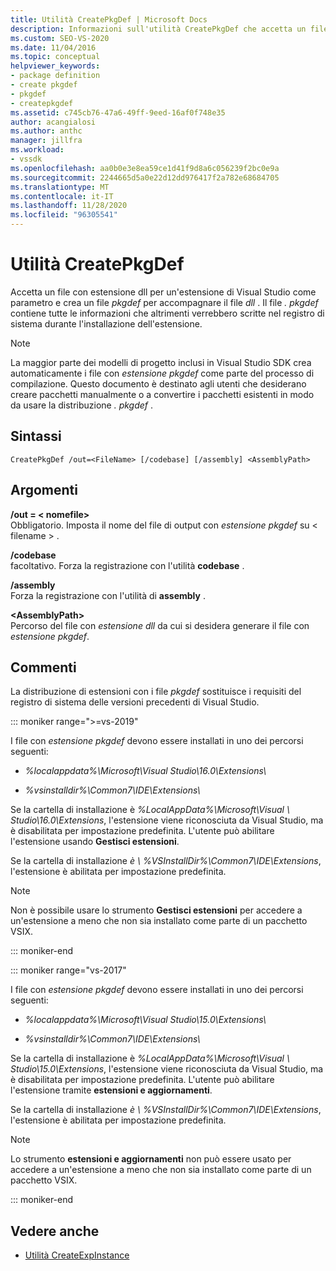 ```yaml
---
title: Utilità CreatePkgDef | Microsoft Docs
description: Informazioni sull'utilità CreatePkgDef che accetta un file dll per un'estensione di Visual Studio come parametro e crea un file con estensione pkgdef per accompagnare il file dll.
ms.custom: SEO-VS-2020
ms.date: 11/04/2016
ms.topic: conceptual
helpviewer_keywords:
- package definition
- create pkgdef
- pkgdef
- createpkgdef
ms.assetid: c745cb76-47a6-49ff-9eed-16af0f748e35
author: acangialosi
ms.author: anthc
manager: jillfra
ms.workload:
- vssdk
ms.openlocfilehash: aa0b0e3e8ea59ce1d41f9d8a6c056239f2bc0e9a
ms.sourcegitcommit: 2244665d5a0e22d12dd976417f2a782e68684705
ms.translationtype: MT
ms.contentlocale: it-IT
ms.lasthandoff: 11/28/2020
ms.locfileid: "96305541"
---
```

# <a name="createpkgdef-utility"></a>Utilità CreatePkgDef
Accetta un file con estensione dll per un'estensione di Visual Studio come parametro e crea un file *pkgdef* per accompagnare il file *dll* . Il file *. pkgdef* contiene tutte le informazioni che altrimenti verrebbero scritte nel registro di sistema durante l'installazione dell'estensione.

> [!NOTE]
> La maggior parte dei modelli di progetto inclusi in Visual Studio SDK crea automaticamente i file con *estensione pkgdef* come parte del processo di compilazione. Questo documento è destinato agli utenti che desiderano creare pacchetti manualmente o a convertire i pacchetti esistenti in modo da usare la distribuzione *. pkgdef*  .

## <a name="syntax"></a>Sintassi

```
CreatePkgDef /out=<FileName> [/codebase] [/assembly] <AssemblyPath>
```

## <a name="arguments"></a>Argomenti
**/out = &lt; nomefile&gt;**\
Obbligatorio. Imposta il nome del file di output con *estensione pkgdef* su &lt; filename &gt; .

**/codebase**\
facoltativo. Forza la registrazione con l'utilità **codebase** .

**/assembly**\
Forza la registrazione con l'utilità di **assembly** .

**&lt;AssemblyPath&gt;**\
Percorso del file con *estensione dll* da cui si desidera generare il file con *estensione pkgdef*.

## <a name="remarks"></a>Commenti
La distribuzione di estensioni con i file *pkgdef* sostituisce i requisiti del registro di sistema delle versioni precedenti di Visual Studio.

::: moniker range=">=vs-2019"

I file con *estensione pkgdef* devono essere installati in uno dei percorsi seguenti:

- *%localappdata%\Microsoft\Visual Studio\16.0\Extensions\\*

- *%vsinstalldir%\Common7\IDE\Extensions\\*

Se la cartella di installazione è *%LocalAppData%\Microsoft\Visual \\ Studio\16.0\Extensions*, l'estensione viene riconosciuta da Visual Studio, ma è disabilitata per impostazione predefinita. L'utente può abilitare l'estensione usando **Gestisci estensioni**.

Se la cartella di installazione *è \\ %VSInstallDir%\Common7\IDE\Extensions*, l'estensione è abilitata per impostazione predefinita.

> [!NOTE]
> Non è possibile usare lo strumento **Gestisci estensioni** per accedere a un'estensione a meno che non sia installato come parte di un pacchetto VSIX.

::: moniker-end

::: moniker range="vs-2017"

I file con *estensione pkgdef* devono essere installati in uno dei percorsi seguenti:

- *%localappdata%\Microsoft\Visual Studio\15.0\Extensions\\*

- *%vsinstalldir%\Common7\IDE\Extensions\\*

Se la cartella di installazione è *%LocalAppData%\Microsoft\Visual \\ Studio\15.0\Extensions*, l'estensione viene riconosciuta da Visual Studio, ma è disabilitata per impostazione predefinita. L'utente può abilitare l'estensione tramite **estensioni e aggiornamenti**.

Se la cartella di installazione *è \\ %VSInstallDir%\Common7\IDE\Extensions*, l'estensione è abilitata per impostazione predefinita.

> [!NOTE]
> Lo strumento **estensioni e aggiornamenti** non può essere usato per accedere a un'estensione a meno che non sia installato come parte di un pacchetto VSIX.

::: moniker-end

## <a name="see-also"></a>Vedere anche
- [Utilità CreateExpInstance](../../extensibility/internals/createexpinstance-utility.md)

